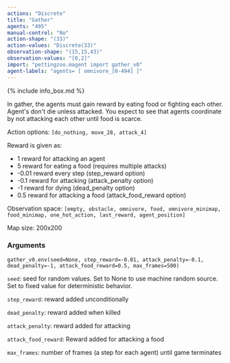 ```yaml
---
actions: "Discrete"
title: "Gather"
agents: "495"
manual-control: "No"
action-shape: "(33)"
action-values: "Discrete(33)"
observation-shape: "(15,15,43)"
observation-values: "[0,2]"
import: "pettingzoo.magent import gather_v0"
agent-labels: "agents= [ omnivore_[0-494] ]"
---
```


{% include info_box.md %}



In gather, the agents must gain reward by eating food or fighting each other. Agent's don't die unless attacked. You expect to see that agents coordinate by not attacking each other until food is scarce.

Action options: `[do_nothing, move_28, attack_4]`

Reward is given as:

* 1 reward for attacking an agent
* 5 reward for eating a food (requires multiple attacks)
* -0.01 reward every step (step_reward option)
* -0.1 reward for attacking (attack_penalty option)
* -1 reward for dying (dead_penalty option)
* 0.5 reward for attacking a food (attack_food_reward option)

Observation space: `[empty, obstacle, omnivore, food, omnivore_minimap, food_minimap, one_hot_action, last_reward, agent_position]`

Map size: 200x200

### Arguments

```
gather_v0.env(seed=None, step_reward=-0.01, attack_penalty=-0.1, dead_penalty=-1, attack_food_reward=0.5, max_frames=500)
```

`seed`:  seed for random values. Set to None to use machine random source. Set to fixed value for deterministic behavior.

`step_reward`:  reward added unconditionally

`dead_penalty`:  reward added when killed

`attack_penalty`:  reward added for attacking

`attack_food_reward`:  Reward added for attacking a food

`max_frames`:  number of frames (a step for each agent) until game terminates

